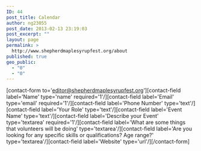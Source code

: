 ```yaml
---
ID: 44
post_title: Calendar
author: ng23055
post_date: 2013-02-13 23:19:03
post_excerpt: ""
layout: page
permalink: >
  http://www.shepherdmaplesyrupfest.org/about
published: true
geo_public:
  - "0"
  - "0"
---
```

[contact-form to='editor@shepherdmaplesyrupfest.org'][contact-field label='Name' type='name' required='1'/][contact-field label='Email' type='email' required='1'/][contact-field label='Phone Number' type='text'/][contact-field label='Your Role' type='text'/][contact-field label='Event Name' type='text'/][contact-field label='Describe your Event' type='textarea' required='1'/][contact-field label='What are some things that volunteers will be doing' type='textarea'/][contact-field label='Are you looking for any specific skills or qualifications? Age range?' type='textarea'/][contact-field label='Website' type='url'/][/contact-form]